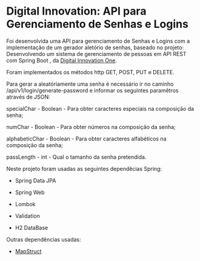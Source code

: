 # Digital Innovation: API para Gerenciamento de Senhas e Logins



Foi desenvolvida uma API para gerenciamento de Senhas e Logins com a implementação de um gerador aletório de senhas, baseado no projeto: Desenvolvendo um sistema de gerenciamento de pessoas em API REST com Spring Boot , da [Digital Innovation One](https://digitalinnovation.one/).



Foram implementados os métodos http GET, POST, PUT e DELETE.



Para gerar a aleatóriamente uma senha é necessário ir no caminho /api/v1/login/generate-password e informar os seguintes paramêtros através de JSON:

specialChar - Boolean - Para obter caracteres especiais na composição da senha; 

numChar - Boolean - Para obter números na composição da senha;

alphabeticChar - Boolean - Para obter caracteres alfabéticos na composição da senha;

passLength - int - Qual o tamanho da senha pretendida.



Neste projeto foram usadas as seguintes dependêcias Spring:

* Spring Data JPA

* Spring Web

* Lombok

* Validation

* H2 DataBase



Outras dependências usadas:

* [MapStruct](https://mapstruct.org/)

